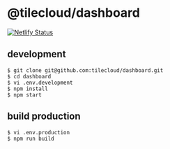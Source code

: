 # @tilecloud/dashboard

[![Netlify Status](https://api.netlify.com/api/v1/badges/82532c8e-8d86-4215-a8f7-9fca30cfb132/deploy-status)](https://app.netlify.com/sites/tilecloud-dashboard/deploys)

## development

```
$ git clone git@github.com:tilecloud/dashboard.git
$ cd dashboard
$ vi .env.development
$ npm install
$ npm start
```

## build production

```
$ vi .env.production
$ npm run build
```
